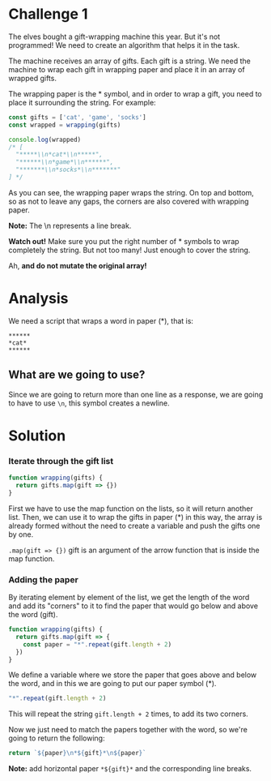 # Challenge 1

The elves bought a gift-wrapping machine this year. But it's not programmed! We need to create an algorithm that helps it in the task.

The machine receives an array of gifts. Each gift is a string. We need the machine to wrap each gift in wrapping paper and place it in an array of wrapped gifts.

The wrapping paper is the * symbol, and in order to wrap a gift, you need to place it surrounding the string. For example:

```js
const gifts = ['cat', 'game', 'socks']
const wrapped = wrapping(gifts)

console.log(wrapped)
/* [
  "*****\\n*cat*\\n*****",
  "******\\n*game*\\n******",
  "*******\\n*socks*\\n*******"
] */
```

As you can see, the wrapping paper wraps the string. On top and bottom, so as not to leave any gaps, the corners are also covered with wrapping paper.

**Note:** The \n represents a line break.

**Watch out!** Make sure you put the right number of * symbols to wrap completely the string. But not too many! Just enough to cover the string.

Ah, **and do not mutate the original array!**

# Analysis

We need a script that wraps a word in paper (*), that is:

```
******
*cat*
******
```

## What are we going to use?

Since we are going to return more than one line as a response, we are going to have to use `\n`, this symbol creates a newline.

# Solution

### Iterate through the gift list

```js
function wrapping(gifts) {
  return gifts.map(gift => {})
}
```

First we have to use the map function on the lists, so it will return another list. Then, we can use it to wrap the gifts in paper (*) in this way, the array is already formed without the need to create a variable and push the gifts one by one.

`.map(gift => {})` gift is an argument of the arrow function that is inside the map function.

### Adding the paper

By iterating element by element of the list, we get the length of the word and add its "corners" to it to find the paper that would go below and above the word (gift).

```js
function wrapping(gifts) {
  return gifts.map(gift => {
    const paper = "*".repeat(gift.length + 2)
  })
}
```

We define a variable where we store the paper that goes above and below the word, and in this we are going to put our paper symbol (*).

```js 
"*".repeat(gift.length + 2)
```

This will repeat the string `gift.length + 2` times, to add its two corners.

Now we just need to match the papers together with the word, so we're going to return the following:

```js
return `${paper}\n*${gift}*\n${paper}`
```

**Note:** add horizontal paper `*${gift}*` and the corresponding line breaks.
